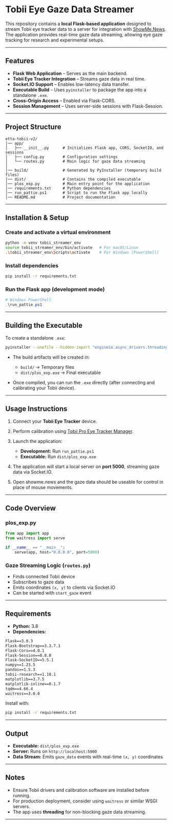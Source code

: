 # Tobii Eye Gaze Data Streamer

This repository contains a **local Flask-based application** designed to stream Tobii eye tracker data to a server for integration with [ShowMe.News](https://showme.news). The application provides real-time gaze data streaming, allowing eye gaze tracking for research and experimental setups.

---

## Features

* **Flask Web Application** – Serves as the main backend.
* **Tobii Eye Tracker Integration** – Streams gaze data in real time.
* **Socket.IO Support** – Enables low-latency data transfer.
* **Executable Build** – Uses `pyinstaller` to package the app into a standalone `.exe`.
* **Cross-Origin Access** – Enabled via Flask-CORS.
* **Session Management** – Uses server-side sessions with Flask-Session.

---

## Project Structure

```
etta-tobii-v2/
│── app/
│   ├── __init__.py      # Initializes Flask app, CORS, SocketIO, and sessions
│   ├── config.py        # Configuration settings
│   └── routes.py        # Main logic for gaze data streaming
│
│── build/               # Generated by PyInstaller (temporary build files)
│── dist/                # Contains the compiled executable
│── plos_exp.py          # Main entry point for the application
│── requirements.txt     # Python dependencies
│── run_pattie.ps1       # Script to run the Flask app locally
│── README.md            # Project documentation
```

---

## Installation & Setup

### Create and activate a virtual environment

```bash
python -m venv tobii_streamer_env
source tobii_streamer_env/bin/activate   # For macOS/Linux
.\tobii_streamer_env\Scripts\activate    # For Windows (PowerShell)
```

### Install dependencies

```bash
pip install -r requirements.txt
```

### Run the Flask app (development mode)

```powershell
# Windows PowerShell
.\run_pattie.ps1
```

---

## Building the Executable

To create a standalone `.exe`:

```bash
pyinstaller --onefile --hidden-import "engineio.async_drivers.threading" .\plos_exp.py
```

* The build artifacts will be created in:

  * `build/` → Temporary files
  * `dist/plos_exp.exe` → Final executable
* Once compiled, you can run the `.exe` directly (after connecting and calibrating your Tobii device).

---

## Usage Instructions

1. Connect your **Tobii Eye Tracker** device.
2. Perform calibration using [Tobii Pro Eye Tracker Manager](https://connect.tobii.com/s/etm-downloads?language=en_US).
3. Launch the application:

   * **Development:** Run `run_pattie.ps1`
   * **Executable:** Run `dist/plos_exp.exe`
4. The application will start a local server on **port 5000**, streaming gaze data via Socket.IO.
5. Open showme.news and the gaze data should be useable for control in place of mouse movements.

---

## Code Overview

### **plos\_exp.py**

```python
from app import app
from waitress import serve

if __name__ == "__main__":
    serve(app, host="0.0.0.0", port=5000)
```

### **Gaze Streaming Logic (`routes.py`)**

* Finds connected Tobii device
* Subscribes to gaze data
* Emits coordinates `(x, y)` to clients via Socket.IO
* Can be started with `start_gaze` event

---

## Requirements

* **Python:** 3.8
* **Dependencies:**

```txt
Flask==3.0.3
Flask-Bootstrap==3.3.7.1
Flask-Cors==4.0.1
Flask-Session==0.8.0
Flask-SocketIO==5.5.1
numpy==1.23.5
pandas==1.5.3
tobii-research==1.10.1
matplotlib==3.7.5
matplotlib-inline==0.1.7
tqdm==4.66.4
waitress==3.0.0
```

Install with:

```bash
pip install -r requirements.txt
```

---

## Output

* **Executable:** `dist/plos_exp.exe`
* **Server:** Runs on `http://localhost:5000`
* **Data Stream:** Emits `gaze_data` events with real-time `(x, y)` coordinates

---

## Notes

* Ensure Tobii drivers and calibration software are installed before running.
* For production deployment, consider using `waitress` or similar WSGI servers.
* The app uses **threading** for non-blocking gaze data streaming.

---